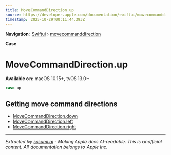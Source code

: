 ```yaml
---
title: MoveCommandDirection.up
source: https://developer.apple.com/documentation/swiftui/movecommanddirection/up
timestamp: 2025-10-29T00:11:44.393Z
---
```


**Navigation:** [Swiftui](/documentation/swiftui) › [movecommanddirection](/documentation/swiftui/movecommanddirection)

**Case**

# MoveCommandDirection.up

**Available on:** macOS 10.15+, tvOS 13.0+

```swift
case up
```

## Getting move command directions

- [MoveCommandDirection.down](/documentation/swiftui/movecommanddirection/down)
- [MoveCommandDirection.left](/documentation/swiftui/movecommanddirection/left)
- [MoveCommandDirection.right](/documentation/swiftui/movecommanddirection/right)

---

*Extracted by [sosumi.ai](https://sosumi.ai) - Making Apple docs AI-readable.*
*This is unofficial content. All documentation belongs to Apple Inc.*
